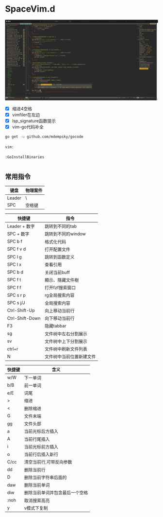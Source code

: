 # SpaceVim.d
![image](image/vim.jpg)

- [x] 缩进4空格
- [x] vimfiler在左边
- [x] lsp_signature函数提示
- [x] vim-go代码补全

```bash
go get -u github.com/mdempsky/gocode

vim:

:GoInstallBinaries

```

#
## 常用指令

| 键盘   | 物理案件 |
| ------ | -------- |
| Leader | \        |
| SPC    | 空格键         |

| 快捷键          | 指令               |
| --------------- | ------------------ |
| Leader + 数字   | 跳转到不同的tab    |
| SPC + 数字      | 跳转到不同的window |
| SPC b f         | 格式化代码         |
| SPC f v d       | 打开配置文件       |
| SPC l g         | 跳转到函数定义     |
| SPC l x         | 查看引用           |
| SPC b d         | 关闭当前buff       |
| SPC f t         | 顯示、隱藏文件樹   |
| SPC f f         | 打开fzf搜索窗口    |
| SPC s r p       | rg全局搜索内容     |
| SPC s j/J       | 全局搜索内容       |
| Ctrl-Shift-Up   | 向上移动当前行     |
| Ctrl-Shift-Down | 向下移动当前行     |
| F3              | 隐藏tabbar         |
| sg              | 文件树中左右分割展示 |
| sv              | 文件树中上下分割展示 |
| ctrl+r          | 文件树中刷新文件列表 |
| N               | 文件树中当前位置新建文件|

| 快捷键 | 含义                           |
| ------ | ------------------------------ |
| w/W    | 下一单词                       |
| b/B    | 前一单词                       |
| e/E    | 词尾                           |
| >      | 缩进                           |
| <      | 删除缩进                       |
| G      | 文件末端                       |
| gg     | 文件头部                       |
| a      | 当前光标后方插入               |
| A      | 当前行尾插入                   |
| i      | 当前光标前方插入               |
| o      | 当前行后插入新行               |
| C/cc   | 清空当前行,可带反向参数        |
| dd     | 删除当前行                     |
| D      | 删除当前字符串后面的           |
| daw    | 删除当前单词                   |
| diw    | 删除当前单词并包含最后一个空格 |
| :noh   | 取消搜索高亮                   |
| y   | v模式下复制                   |	

